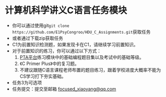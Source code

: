 # 计算机科学讲义C语言任务模块

- 你可以通过使用git`git clone https://github.com/E1PsyCongroo/HDU_C_Assignments.git`获取任务
- 或者通过下载zip获取任务
- C1为前置知识检测题，如果发现卡在C1，请继续学习前置知识。
- 对于前置知识的练习，你可以通过以下方式：
  1. [PTA平台](https://pintia.cn/)练习模块中的基础编程题目集以及考试中的基础等级。
  2. 《C Primer Plus》中的复习题。
  3. 不建议跟随C语言课程老师布置的题目练习，跟着学校进度大概率不能为CS学习打下夯实基础。
- 任务3为可选项
- 任务提交：提交至邮箱 <focused_xiaoyang@qq.com>
